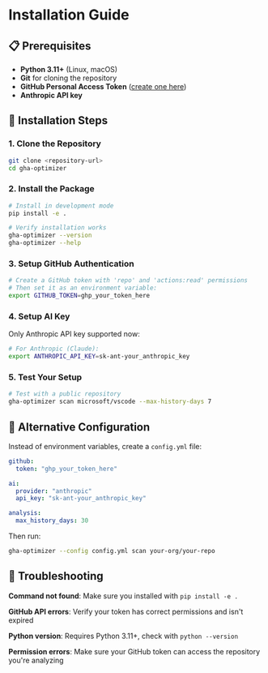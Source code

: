 # Installation Guide

## 📋 Prerequisites

- **Python 3.11+** (Linux, macOS)
- **Git** for cloning the repository
- **GitHub Personal Access Token** ([create one here](https://github.com/settings/tokens))
- **Anthropic API key**

## 🚀 Installation Steps

### 1. Clone the Repository
```bash
git clone <repository-url>
cd gha-optimizer
```

### 2. Install the Package
```bash
# Install in development mode
pip install -e .

# Verify installation works
gha-optimizer --version
gha-optimizer --help
```

### 3. Setup GitHub Authentication
```bash
# Create a GitHub token with 'repo' and 'actions:read' permissions
# Then set it as an environment variable:
export GITHUB_TOKEN=ghp_your_token_here
```

### 4. Setup AI Key
Only Anthropic API key supported now:

```bash
# For Anthropic (Claude):
export ANTHROPIC_API_KEY=sk-ant-your_anthropic_key
```

### 5. Test Your Setup
```bash
# Test with a public repository
gha-optimizer scan microsoft/vscode --max-history-days 7
```

## 🔧 Alternative Configuration

Instead of environment variables, create a `config.yml` file:

```yaml
github:
  token: "ghp_your_token_here"

ai:
  provider: "anthropic"
  api_key: "sk-ant-your_anthropic_key"

analysis:
  max_history_days: 30
```

Then run:
```bash
gha-optimizer --config config.yml scan your-org/your-repo
```

## 🐛 Troubleshooting

**Command not found**: Make sure you installed with `pip install -e .`

**GitHub API errors**: Verify your token has correct permissions and isn't expired

**Python version**: Requires Python 3.11+, check with `python --version`

**Permission errors**: Make sure your GitHub token can access the repository you're analyzing
